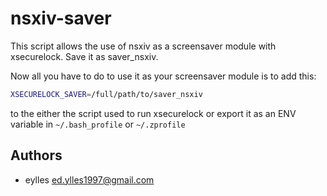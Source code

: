 # nsxiv-saver

This script allows the use of nsxiv as a screensaver module with xsecurelock.
Save it as saver\_nsxiv.

Now all you have to do to use it as your screensaver module is to add this:

```sh
XSECURELOCK_SAVER=/full/path/to/saver_nsxiv
```

to the either the script used to run xsecurelock or export it as an ENV
variable in `~/.bash_profile` or `~/.zprofile` 

## Authors

* eylles <ed.ylles1997@gmail.com>
